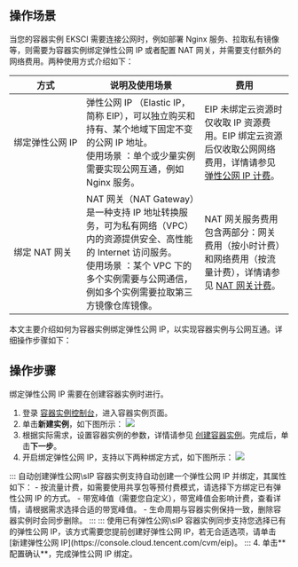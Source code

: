 
## 操作场景

当您的容器实例 EKSCI 需要连接公网时，例如部署 Nginx 服务、拉取私有镜像等，则需要为容器实例绑定弹性公网 IP 或者配置 NAT 网关，并需要支付额外的网络费用。两种使用方式介绍如下：


| 方式 | 说明及使用场景  | 费用 |
|---------|---------|---------|
| <nobr>绑定弹性公网 IP</nobr> | 弹性公网 IP （Elastic IP，简称 EIP），可以独立购买和持有、某个地域下固定不变的公网 IP 地址。<br>使用场景 ：单个或少量实例需要实现公网互通，例如 Nginx 服务。  | EIP 未绑定云资源时仅收取 IP 资源费用。EIP 绑定云资源后仅收取公网网络费用，详情请参见 [弹性公网 IP 计费](https://cloud.tencent.com/document/product/213/17156)。|
| 绑定 NAT 网关 | NAT 网关（NAT Gateway）是一种支持 IP 地址转换服务，可为私有网络（VPC）内的资源提供安全、高性能的 Internet 访问服务。<br>使用场景 ：某个 VPC 下的多个实例需要与公网通信，例如多个实例需要拉取第三方镜像仓库镜像。  | NAT 网关服务费用包含两部分：网关费用（按小时计费）和网络费用（按流量计费），详情请参见 [NAT 网关计费](https://cloud.tencent.com/document/product/552/18172)。|

本文主要介绍如何为容器实例绑定弹性公网 IP，以实现容器实例与公网互通。详细操作步骤如下：


## 操作步骤

<dx-alert infotype="explain" title=" ">
绑定弹性公网 IP 需要在创建容器实例时进行。
</dx-alert>




1. 登录 [容器实例控制台](https://console.cloud.tencent.com/tke2/eksci)，进入容器实例页面。
2. 单击**新建实例**，如下图所示：
![](https://main.qcloudimg.com/raw/4e76f7ed424a9e8ca35af5d77f295fe5.png)
2. 根据实际需求，设置容器实例的参数，详情请参见 [创建容器实例](https://cloud-doc.isd.com/document/product/457/57341#step2)。完成后，单击**下一步**。
3. 开启绑定弹性公网 IP，支持以下两种绑定方式，如下图所示：
![](https://main.qcloudimg.com/raw/a419b90448e11ca2b40b665073c9abea.png)
<dx-tabs>
::: 自动创建弹性公网\sIP
容器实例支持自动创建一个弹性公网 IP 并绑定，其属性如下：
- 按流量计费，如需要使用共享包等预付费模式，请选择下方绑定已有弹性公网 IP 的方式。
- 带宽峰值（需要您自定义），带宽峰值会影响计费，查看详情，请根据需求选择合适的带宽峰值。
- 生命周期与容器实例保持一致，删除容器实例时会同步删除。
:::
::: 使用已有弹性公网\sIP
容器实例同步支持您选择已有的弹性公网 IP，该方式需要您提前创建好弹性公网 IP，若无合适选项，请单击 [新建弹性公网 IP](https://console.cloud.tencent.com/cvm/eip)。
:::
</dx-tabs>
4. 单击**配置确认**，完成弹性公网 IP 绑定。
